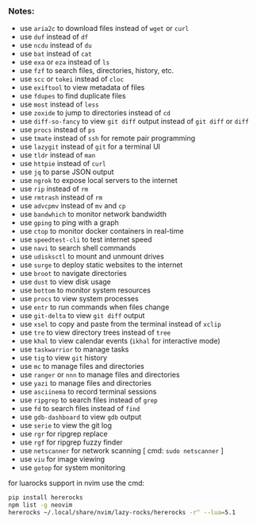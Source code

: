 ### Notes:

- use `aria2c` to download files instead of `wget` or `curl`
- use `duf` instead of `df`
- use `ncdu` instead of `du`
- use `bat` instead of `cat`
- use `exa` or `eza` instead of `ls`
- use `fzf` to search files, directories, history, etc.
- use `scc` or `tokei` instead of `cloc`
- use `exiftool` to view metadata of files
- use `fdupes` to find duplicate files
- use `most` instead of `less`
- use `zoxide` to jump to directories instead of `cd`
- use `diff-so-fancy` to view `git diff` output instead of `git diff` or `diff`
- use `procs` instead of `ps`
- use `tmate` instead of `ssh` for remote pair programming
- use `lazygit` instead of `git` for a terminal UI
- use `tldr` instead of `man`
- use `httpie` instead of `curl`
- use `jq` to parse JSON output
- use `ngrok` to expose local servers to the internet
- use `rip` instead of `rm`
- use `rmtrash` instead of `rm`
- use `advcpmv` instead of `mv` and `cp`
- use `bandwhich` to monitor network bandwidth
- use `gping` to ping with a graph
- use `ctop` to monitor docker containers in real-time
- use `speedtest-cli` to test internet speed
- use `navi` to search shell commands
- use `udisksctl` to mount and unmount drives
- use `surge` to deploy static websites to the internet
- use `broot` to navigate directories
- use `dust` to view disk usage
- use `bottom` to monitor system resources
- use `procs` to view system processes
- use `entr` to run commands when files change
- use `git-delta` to view `git diff` output
- use `xsel` to copy and paste from the terminal instead of `xclip`
- use `tre` to view directory trees instead of `tree`
- use `khal` to view calendar events (`ikhal` for interactive mode)
- use `taskwarrior` to manage tasks
- use `tig` to view `git` history
- use `mc` to manage files and directories
- use `ranger` or `nnn` to manage files and directories
- use `yazi` to manage files and directories
- use `asciinema` to record terminal sessions
- use `ripgrep` to search files instead of `grep`
- use `fd` to search files instead of `find`
- use `gdb-dashboard` to view `gdb` output
- use `serie` to view the git log
- use `rgr` for ripgrep replace
- use `rgf` for ripgrep fuzzy finder
- use `netscanner` for network scanning [ cmd: `sudo netscanner` ]
- use `viu` for image viewing
- use `gotop` for system monitoring


for luarocks support in nvim use the cmd:
```bash
pip install hererocks
npm list -g neovim
hererocks ~/.local/share/nvim/lazy-rocks/hererocks -r^ --lua=5.1
```

